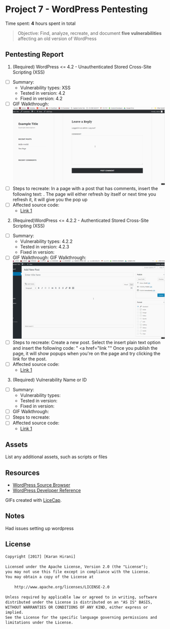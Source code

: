 # Project 7 - WordPress Pentesting

Time spent: **4** hours spent in total

> Objective: Find, analyze, recreate, and document **five vulnerabilities** affecting an old version of WordPress

## Pentesting Report

1. (Required) WordPress <= 4.2 - Unauthenticated Stored Cross-Site Scripting (XSS)
  - [ ] Summary: 
    - Vulnerability types: XSS
    - Tested in version: 4.2
    - Fixed in version:  4.2
  - [ ] GIF Walkthrough: <img src="https://github.com/KaranHirani/Week-7-Project/blob/master/assignment7_1.gif?raw=true" alt="Girl in a jacket">
  - [ ] Steps to recreate: In a page with a post that has comments, insert the following text: <script>while(1){alert(document.cookie);}</script>.  The page will either refresh by itself or next time you refresh it, it will give you the pop up
  - [ ] Affected source code:
    - [Link 1](https://compsecurityconcepts.wordpress.com/tag/cross-site-scripting/)
2. (Required)WordPress <= 4.2.2 - Authenticated Stored Cross-Site Scripting (XSS)
  - [ ] Summary: 
    - Vulnerability types: 4.2.2
    - Tested in version: 4.2.3
    - Fixed in version: 
  - [ ] GIF Walkthrough: GIF Walkthrough: <img src="https://github.com/KaranHirani/Week-7-Project/blob/master/assignment7_2.gif?raw=true" alt="Girl in a jacket">
  - [ ] Steps to recreate: Create a new post. Select the insert plain text option and insert the following code:  " <a href="</a><a title=" onmouseover=alert('test')  ">link</a> ""
Once you publish the page, it will show popups when you're on the page and try clicking the link for the post.
  - [ ] Affected source code:
    - [Link 1](https://github.com/WordPress/WordPress/blob/master/wp-includes/shortcodes.php)
3. (Required) Vulnerability Name or ID
  - [ ] Summary: 
    - Vulnerability types:
    - Tested in version:
    - Fixed in version: 
  - [ ] GIF Walkthrough: 
  - [ ] Steps to recreate: 
  - [ ] Affected source code:
    - [Link 1](https://core.trac.wordpress.org/browser/tags/version/src/source_file.php)


## Assets

List any additional assets, such as scripts or files

## Resources

- [WordPress Source Browser](https://core.trac.wordpress.org/browser/)
- [WordPress Developer Reference](https://developer.wordpress.org/reference/)

GIFs created with [LiceCap](http://www.cockos.com/licecap/).

## Notes

Had issues setting up wordpress

## License

    Copyright [2017] [Karan Hirani]

    Licensed under the Apache License, Version 2.0 (the "License");
    you may not use this file except in compliance with the License.
    You may obtain a copy of the License at

        http://www.apache.org/licenses/LICENSE-2.0

    Unless required by applicable law or agreed to in writing, software
    distributed under the License is distributed on an "AS IS" BASIS,
    WITHOUT WARRANTIES OR CONDITIONS OF ANY KIND, either express or implied.
    See the License for the specific language governing permissions and
    limitations under the License.
